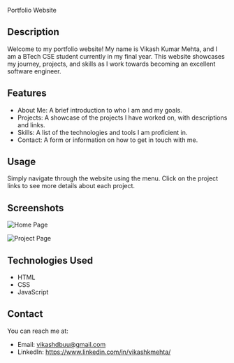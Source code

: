 Portfolio Website

## Description
Welcome to my portfolio website! My name is Vikash Kumar Mehta, and I am a BTech CSE student currently in my final year. 
This website showcases my journey, projects, and skills as I work towards becoming an excellent software engineer.

## Features
- About Me: A brief introduction to who I am and my goals.
- Projects: A showcase of the projects I have worked on, with descriptions and links.
- Skills: A list of the technologies and tools I am proficient in.
- Contact: A form or information on how to get in touch with me.


## Usage
Simply navigate through the website using the menu. Click on the project links to see more details about each project.

## Screenshots
![Home Page](https://github.com/vikashkmehta/Portfolio/assets/149580500/edc822f8-af03-4ec6-b42b-39b4c324bf64)

![Project Page](https://github.com/vikashkmehta/Portfolio/assets/149580500/33cd0c04-6ad9-4e91-8442-17e39fd8b2c7)


## Technologies Used
- HTML
- CSS
- JavaScript



## Contact
You can reach me at:
- Email: vikashdbuu@gmail.com
- LinkedIn: https://www.linkedin.com/in/vikashkmehta/
